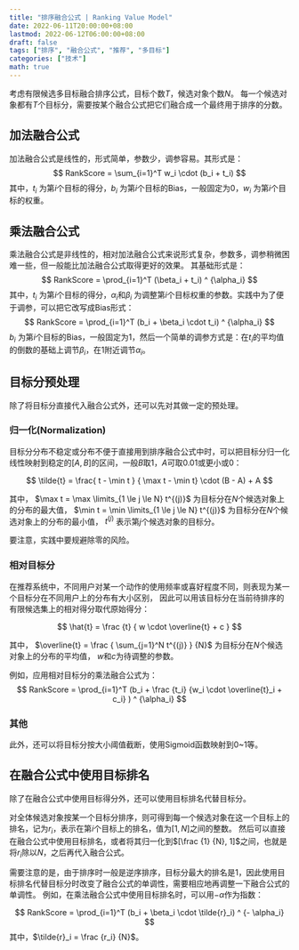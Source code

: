 ```yaml
---
title: "排序融合公式 | Ranking Value Model"
date: 2022-06-11T20:00:00+08:00
lastmod: 2022-06-12T06:00:00+08:00
draft: false
tags: ["排序", "融合公式", "推荐", "多目标"]
categories: ["技术"]
math: true
---
```


考虑有限候选多目标融合排序公式，目标个数$T$，候选对象个数$N$。
每一个候选对象都有$T$个目标分，需要按某个融合公式把它们融合成一个最终用于排序的分数。


## 加法融合公式
加法融合公式是线性的，形式简单，参数少，调参容易。其形式是：
$$
RankScore = \sum_{i=1}^T w_i \cdot (b_i + t_i)
$$
其中，$t_i$ 为第$i$个目标的得分，$b_i$ 为第$i$个目标的Bias，一般固定为0，$w_i$ 为第$i$个目标的权重。


## 乘法融合公式
乘法融合公式是非线性的，相对加法融合公式来说形式复杂，参数多，调参稍微困难一些，但一般能比加法融合公式取得更好的效果。
其基础形式是：
$$
RankScore = \prod_{i=1}^T (\beta_i + t_i) ^ {\alpha_i}
$$
其中，$t_i$ 为第$i$个目标的得分，$\alpha_i$和$\beta_i$ 为调整第$i$个目标权重的参数。实践中为了便于调参，可以把它改写成Bias形式：
$$
RankScore = \prod_{i=1}^T (b_i + \beta_i \cdot t_i) ^ {\alpha_i}
$$
$b_i$ 为第$i$个目标的Bias，一般固定为1，然后一个简单的调参方式是：在$t_i$的平均值的倒数的基础上调节$\beta_i$，在1附近调节$\alpha_i$。


## 目标分预处理
除了将目标分直接代入融合公式外，还可以先对其做一定的预处理。

### 归一化(Normalization)
目标分分布不稳定或分布不便于直接用到排序融合公式中时，可以把目标分归一化线性映射到稳定的$[A, B]$的区间，一般$B$取1，$A$可取0.01或更小或0：

$$
\tilde{t} = \frac{ t - \min t } { \max t - \min t} \cdot (B - A) + A
$$

其中，
$\max t = \max \limits_{1 \le j \le N} t^{(j)}$ 为目标分在$N$个候选对象上的分布的最大值，
$\min t = \min \limits_{1 \le j \le N} t^{(j)}$ 为目标分在$N$个候选对象上的分布的最小值，
$t^{(j)}$ 表示第$j$个候选对象的目标分。

要注意，实践中要规避除零的风险。

### 相对目标分
在推荐系统中，不同用户对某一个动作的使用频率或喜好程度不同，则表现为某一个目标分在不同用户上的分布有大小区别，
因此可以用该目标分在当前待排序的有限候选集上的相对得分取代原始得分：

$$
\hat{t} = \frac {t} { w \cdot \overline{t} + c }
$$

其中，
$\overline{t} = \frac { \sum_{j=1}^N t^{(j)} } {N}$ 为目标分在$N$个候选对象上的分布的平均值，
$w$和$c$为待调整的参数。


例如，应用相对目标分的乘法融合公式为：
$$
RankScore = \prod_{i=1}^T (b_i + \frac {t_i} {w_i \cdot \overline{t}_i + c_i} ) ^ {\alpha_i}
$$

### 其他
此外，还可以将目标分按大小阈值截断，使用Sigmoid函数映射到0~1等。


## 在融合公式中使用目标排名
除了在融合公式中使用目标得分外，还可以使用目标排名代替目标分。

对全体候选对象按某一个目标分排序，则可得到每一个候选对象在这一个目标上的排名，记为$r_i$，表示在第$i$个目标上的排名，值为$[1, N]$之间的整数。
然后可以直接在融合公式中使用目标排名，或者将其归一化到$[\frac {1} {N}, 1]$之间，也就是将$r_i$除以$N$，之后再代入融合公式。

需要注意的是，由于排序时一般是逆序排序，目标分最大的排名是1，因此使用目标排名代替目标分时改变了融合公式的单调性，需要相应地再调整一下融合公式的单调性。
例如，在乘法融合公式中使用目标排名时，可以用$-\alpha$作为指数：

$$
RankScore = \prod_{i=1}^T (b_i + \beta_i \cdot \tilde{r}_i) ^ {- \alpha_i}
$$
其中，$\tilde{r}_i = \frac {r_i} {N}$。
